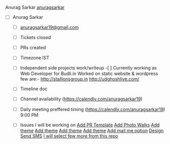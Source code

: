 Anurag Sarkar [anuragsarkar](https://github.com/anuragsarkar/Internship/new/intern)
- [ ] Anurag Sarkar

     - [ ] anuragsarkar19@gmail.com
     - [ ] Tickets closed
     - [ ] PRs created
     - [ ] Timezone
            IST
     - [ ] Independent side projects work/writeup
            -[ ] Currently working as Web Developer for Budli.in Worked on static website & wordpress few are:- 
            http://stallionsgroup.in
            http://udghoshlive.com/
     - [ ] Timeline doc
     - [ ] Channel availability 
            (https://calendly.com/anuragsarkar19)
     - [ ] Daily meeting preffered timing
            (https://calendly.com/anuragsarkar19) 9:00 PM
     - [ ]  Issues I will be working on
            [Add PR Template](https://github.com/tapaswenipathak/Photography-Competitions/issues/8)
            [Add Photo Walks](https://github.com/tapaswenipathak/Photography-Competitions/issues/11)
            [Add theme](https://github.com/tapaswenipathak/Photography-Competitions/issues/6)
            [Add theme](https://github.com/tapaswenipathak/Research-Paper-Publications/issues/11)
            [Add theme](https://github.com/tapaswenipathak/Women-Communities/issues/22)
            [Add theme](https://github.com/tapaswenipathak/Scholarships-STEM/issues/9)
            [Add mail me option](https://github.com/tapaswenipathak/Scholarships-STEM/issues/8)
            [Design](https://github.com/tapaswenipathak/Internship-project-tasks/issues/5)
            [Send SMS](https://github.com/tapaswenipathak/Internship-project-tasks/issues/3)
            [I will select few more from this repo](https://github.com/tapaswenipathak/Internship-project-tasks/issues)       
            
